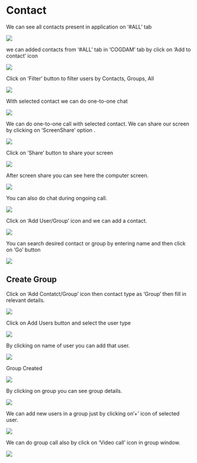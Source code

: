 # Contact

We can see all contacts present in application on ‘\#ALL’ tab

![](../.gitbook/assets/contacts.png)

we can added contacts from ‘\#ALL’ tab in ‘COGDAM’ tab by click on ‘Add to contact’ icon

![](../.gitbook/assets/image%20%28139%29.png)

Click on ‘Filter’ button to filter users by Contacts, Groups, All

![](../.gitbook/assets/image%20%28165%29.png)

With selected contact we can do one-to-one chat

![](../.gitbook/assets/image%20%2826%29.png)

We can do one-to-one call with selected contact. We can share our screen by clicking on ‘ScreenShare’ option .

![](../.gitbook/assets/image%20%2811%29.png)

Click on ‘Share’ button to share your screen

![](../.gitbook/assets/image%20%2896%29.png)

After screen share you can see here the computer screen.

![](../.gitbook/assets/image%20%2897%29.png)

You can also do chat during ongoing call.

![](../.gitbook/assets/image%20%28187%29.png)

Click on ‘Add User/Group’ icon and we can add a contact.

![](../.gitbook/assets/image%20%288%29.png)

You can search desired contact or group by entering name and then click on ‘Go’ button

![](../.gitbook/assets/image%20%28162%29.png)

##  **Create Group**

Click on ‘Add Contatct/Group’ icon then contact type as ‘Group’ then fill in relevant details.

![](../.gitbook/assets/image%20%28186%29.png)

Click on Add Users button and select the user type

![](../.gitbook/assets/image%20%2847%29.png)

By clicking on name of user you can add that user.

![](../.gitbook/assets/image%20%28144%29.png)

Group Created

![](../.gitbook/assets/image.png)

By clicking on group you can see group details.

![](../.gitbook/assets/image%20%28204%29.png)

We can add new users in a group just by clicking on’+’ icon of selected user.

![](../.gitbook/assets/image%20%28120%29.png)

We can do group call also by click on ‘Video call’ icon in group window.

![](../.gitbook/assets/image%20%2810%29.png)





